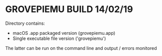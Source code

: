 GROVEPIEMU BUILD 14/02/19
=========================

Directory contains:
- macOS .app packaged version (grovepiemu.app)
- Single executable file version ('grovepiemu')

The latter can be run on the command line and output / errors monitored
